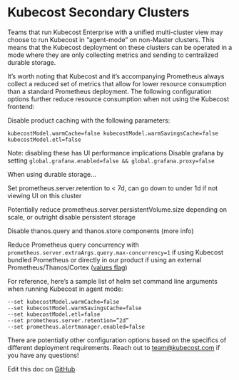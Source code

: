 Kubecost Secondary Clusters
===========================

Teams that run Kubecost Enterprise with a unified multi-cluster view may choose to run Kubecost in “agent-mode” on non-Master clusters. This means that the Kubecost deployment on these clusters can be operated in a mode where they are only collecting metrics and sending to centralized durable storage. 

It’s worth noting that Kubecost and it’s accompanying Prometheus always collect a reduced set of metrics that allow for lower resource consumption than a standard Prometheus deployment. The following configuration options further reduce resource consumption when not using the Kubecost frontend:

Disable product caching with the following parameters:

```
kubecostModel.warmCache=false kubecostModel.warmSavingsCache=false
kubecostModel.etl=false
```
Note: disabling these has UI performance implications
Disable grafana by setting `global.grafana.enabled=false && global.grafana.proxy=false`

When using durable storage…

Set prometheus.server.retention to < 7d, can go down to under 1d if not viewing UI on this cluster

Potentially reduce prometheus.server.persistentVolume.size depending on scale, or outright disable persistent storage

Disable thanos.query and thanos.store components (more info)

Reduce Prometheus query concurrency with  `prometheus.server.extraArgs.query.max-concurrency=1` if using Kubecost bundled Prometheus or directly in our product if using an external Prometheus/Thanos/Cortex ([values flag](https://github.com/kubecost/cost-analyzer-helm-chart/blob/19908983ed7c8d4ff1d3e62d98537a39ab61bbab/cost-analyzer/values.yaml#L99))


For reference, here’s a sample list of helm set command line arguments when running Kubecost in agent mode:

```
--set kubecostModel.warmCache=false 
--set kubecostModel.warmSavingsCache=false
--set kubecostModel.etl=false
--set prometheus.server.retention=”2d”
--set prometheus.alertmanager.enabled=false
```

There are potentially other configuration options based on the specifics of different deployment requirements. Reach out to team@kubecost.com if you have any questions!

Edit this doc on [GitHub](https://github.com/kubecost/docs/blob/main/secondary-clusters.md)


<!--- {"article":"4423256582551","section":"4402829033367","permissiongroup":"1500001277122"} --->